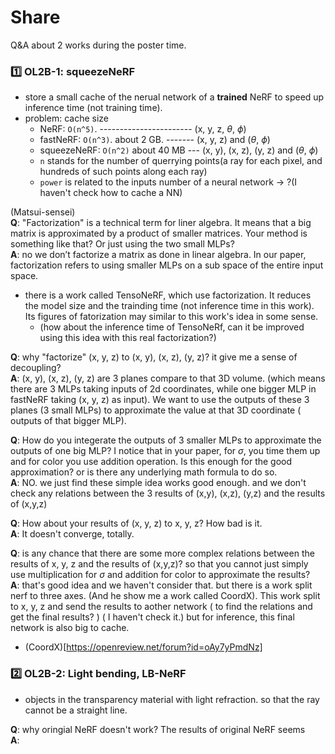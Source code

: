 Share
====

Q&A about 2 works during the poster time.

### :one: OL2B-1: squeezeNeRF
- store a small cache of the nerual network of a __trained__ NeRF to speed up inference time (not training time).
- problem: cache size
   - NeRF: `O(n^5)`.    ----------------------- (x, y, z, $\theta$, $\phi$) 
   - fastNeRF: `O(n^3)`. about 2 GB. ------- (x, y, z) and ($\theta$, $\phi$)
   - squeezeNeRF: `O(n^2)`  about 40 MB --- (x, y), (x, z), (y, z) and ($\theta$, $\phi$)
   - `n` stands for the number of querrying points(a ray for each pixel, and hundreds of such points along each ray)
   - `power` is related to the inputs number of a neural network   -> ?(I haven't check how to cache a NN)

(Matsui-sensei)  
__Q__: "Factorization" is a technical term for liner algebra. It means that a big matrix is approximated by a product of smaller matrices. Your method is something like that? Or just using the two small MLPs?  
__A__: no we don’t factorize a matrix as done in linear algebra. In our paper, factorization refers to using smaller MLPs on a sub space of the entire input space.

- there is a work called TensoNeRF, which use factorization. It reduces the model size and the trainding time (not inference time in this work). Its figures of fatorization may similar to this work's idea in some sense. 
  - (how about the inference time of TensoNeRf, can it be improved using this idea with this real factorization?)


__Q__: why "factorize" (x, y, z) to (x, y), (x, z), (y, z)? it give me a sense of decoupling?  
__A__: (x, y), (x, z), (y, z) are 3 planes compare to that 3D volume. (which means there are 3 MLPs taking inputs of 2d coordinates, while one bigger MLP in fastNeRF taking (x, y, z) as input). We want to use the outputs of these 3 planes (3 small MLPs) to approximate the value at that 3D coordinate ( outputs of that bigger MLP). 

__Q__: How do you integerate the outputs of 3 smaller MLPs to approximate the outputs of one big MLP? I notice that in your paper, for $\sigma$, you time them up and for color you use addition operation. Is this enough for the good approximation? or is there any underlying math formula to do so.  
__A__: NO. we just find these simple idea works good enough. and we don't check any relations between the 3 results of (x,y), (x,z), (y,z) and the results of (x,y,z)


__Q__: How about your results of (x, y, z) to x, y, z? How bad is it.  
__A__: It doesn't converge, totally.

__Q__: is any chance that there are some more complex relations between the results of x, y, z and the results of (x,y,z)? so that you cannot just simply use multiplication for $\sigma$ and addition for color to approximate the results?  
__A__: that's good idea and we haven't consider that. but there is a work split nerf to three axes. (And he show me a work called CoordX). This work split to x, y, z and send the results to aother network ( to find the relations and get the final results? ) ( I haven't check it.) but for inference, this final network is also big to cache.


- (CoordX)[https://openreview.net/forum?id=oAy7yPmdNz]



### 2️⃣ OL2B-2: Light bending, LB-NeRF

- objects in the transparency material with light refraction. so that the ray cannot be a straight line.


__Q__: why oringial NeRF doesn't work? The results of original NeRF seems  
__A__: 


